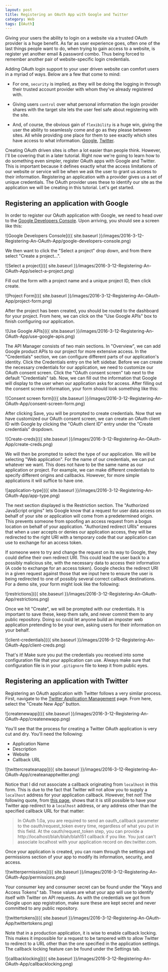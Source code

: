```yaml
---
layout: post
title: Registering an OAuth App with Google and Twitter
category: Web
tags: [OAuth]
---
```


Giving your users the ability to login on a website via a trusted
OAuth provider is a huge benefit. As far as user experience goes,
often one of the last things people want to do, when trying to gain
access to a website, is register yet another email & password combo.
Thus being forced to remember another pair of website-specific login
credentials.

Adding OAuth login support to your user driven website can comfort users
in a myriad of ways. Below are a few that come to mind:

 - For one, `security` is implied, as they will be doing the logging in
 through their trusted account provider with whom they've already registered
 with.

 - Giving users `control` over what personal information the login provider
 shares with the target site lets the user feel safe about registering with
 the site.

 - And, of course, the obvious gain of `flexibility` is a huge win, giving
 the user the ability to seamlessly come and go as they please between
 sites. All while providing one place for them to see exactly which sites
 have access to what information. [Google](https://accounts.google.com/issuedauthsubtokens), [Twitter](https://twitter.com/settings/applications).

Creating OAuth driven sites is often a lot easier than people think. However, I'll
be covering that in a later tutorial. Right now we're going to learn how to do
something even simpler, register OAuth apps with Google and Twitter. This is
important because it defines exactly what the access limitations of our website
or service will be when we ask the user to grant us access to their information.
Registering an application with a provider gives us a set of unique credentials.
The OAuth provider uses these to identify our site as the application we will be
creating in this tutorial. Let's get started.

## Registering an application with Google
In order to register our OAuth application with Google, we need to head over to the
[Google Developers Console](https://console.developers.google.com/start). Upon arriving,
you should see a screen like this:

![Google Developers Console]({{ site.baseurl }}/images/2016-3-12-Registering-An-OAuth-App/google-developers-console.png)

We then want to click the "Select a project" drop down, and from there select "Create a project...".

![Select a project]({{ site.baseurl }}/images/2016-3-12-Registering-An-OAuth-App/select-a-project.png)

Fill out the form with a project name and a unique project ID, then click create.

![Project Form]({{ site.baseurl }}/images/2016-3-12-Registering-An-OAuth-App/project-form.png)

After the project has been created, you should be routed to the dashboard for your
project. From here, we can click on the "Use Google APIs" box to finish configuring
our application.

![Use Google APIs]({{ site.baseurl }}/images/2016-3-12-Registering-An-OAuth-App/use-google-apis.png)

The API Manager consists of two main sections. In "Overview", we can add Google product
APIs to our project for more extensive access. In the "Credentials" section, we can
configure different parts of our application's identity. Click the Credentials entry
on the left sidebar. Before we can create the necessary credentials for our application,
we need to customize our OAuth consent screen. Click the "OAuth consent screen" tab next
to the default "Credentials" tab. Now, we can fill out the information that Google will
display to the user when our application asks for access. After filling out the consent
screen information, your form should look something like this:

![Consent screen form]({{ site.baseurl }}/images/2016-3-12-Registering-An-OAuth-App/consent-screen-form.png)

After clicking Save, you will be prompted to create credentials. Now that we have
customized our OAuth consent screen, we can create an OAuth client ID with Google
by clicking the "OAuth client ID" entry under the "Create credentials" dropdown.

![Create-creds]({{ site.baseurl }}/images/2016-3-12-Registering-An-OAuth-App/create-creds.png)

We will then be prompted to select the type of our application. We will be selecting
"Web application". For the name of our credentials, we can put whatever we want. This
does not have to be the same name as our application or project. For example, we can
make different credentials to specify different origins and callbacks. However, for
more simple applications it will suffice to have one.

![application-type]({{ site.baseurl }}/images/2016-3-12-Registering-An-OAuth-App/app-type.png)

The next section displayed is the Restriction section. The "Authorized JavaScript origins"
lets Google know that a request for user data access on behalf of your site or application
will come from a predetermined origin. This prevents someone from spoofing an access request
from a bogus location on behalf of your application. "Authorized redirect URIs" ensures that
when a user accepts or denies our application access, they will be redirected to the right URI
with a temporary code that our application can use to exchange for an access token.

If someone were to try and change the request on its way to Google, they could define their
own redirect URI. This could lead the user back to a possibly malicious site, with the necessary
data to access their information (A code to exchange for an access token). Google checks the
redirect URI in a given request against those that we input here to ensure the user is being
redirected to one of possibly several correct callback destinations. For a demo site, your form
might look like the following:

![restrictions]({{ site.baseurl }}/images/2016-3-12-Registering-An-OAuth-App/restrictions.png)

Once we hit "Create", we will be prompted with our credentials. It is important to save these,
keep them safe, and never commit them to any public repository. Doing so could let anyone build
an imposter web application pretending to be your own, asking users for their information on your
behalf.

![client-credentials]({{ site.baseurl }}/images/2016-3-12-Registering-An-OAuth-App/client-creds.png)

That's it! Make sure you put the credentials you received into some configuration file that your
application can use. Always make sure that configuration file is in your `.gitignore` file to keep
it from public eyes.

## Registering an application with Twitter

Registering an OAuth application with Twitter follows a very similar process. First, navigate
to the [Twitter Application Management](https://apps.twitter.com/) page. From here, select the
"Create New App" button.

![createnewapp]({{ site.baseurl }}/images/2016-3-12-Registering-An-OAuth-App/createnewapp.png)

You'll see that the process for creating a Twitter OAuth application is very cut and dry.
You'll need the following:

 - Application Name
 - Description
 - Website
 - Callback URL

![twittercreateanapp]({{ site.baseurl }}/images/2016-3-12-Registering-An-OAuth-App/createanapptwitter.png)

Notice that I did not associate a callback originating from `localhost` in this form. This is due
to the fact that Twitter will not allow you to supply a `localhost` address for your application
callback. However, fret not! The following quote, from
[this page](https://twittercommunity.com/t/why-cant-i-use-localhost-as-my-oauth-callback/708/2),
shows that it is still possible to have your Twitter app redirect to a `localhost` address, or
any address other than the specified callback URL for that matter:


> In OAuth 1.0a, you are required to send an oauth_callback parameter to the oauth/request_token
> every time, regardless of what you put in this field. At the oauth/request_token step, you can
> provide a http://localhost/blah/blah/blah151 callback if you like. You just can't associate
> localhost with your application record on dev.twitter.com.

Once your application is created, you can roam through the settings and permissions section
of your app to modify its information, security, and access.

![twitterpermissions]({{ site.baseurl }}/images/2016-3-12-Registering-An-OAuth-App/permissions.png)

Your consumer key and consumer secret can be found under the "Keys and Access Tokens" tab.
These values are what your app will use to identify itself with Twitter on API requests.
As with the credentials we got from Google upon app registration, make sure these are kept
secret and never committed to any public repository.

![twittertokens]({{ site.baseurl }}/images/2016-3-12-Registering-An-OAuth-App/twittertokens.png)

Note that in a production application, it is wise to enable callback locking. This makes
it impossible for a request to be tampered with to allow Twitter to redirect to a URL other
than the one specified in the application settings. The callback locking feature can be
found under the Settings tab.

![callbacklocking]({{ site.baseurl }}/images/2016-3-12-Registering-An-OAuth-App/callbacklocking.png)
